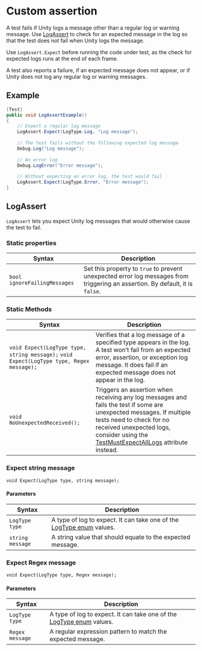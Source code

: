 # Custom assertion

A test fails if Unity logs a message other than a regular log or warning message. Use [LogAssert](#logassert) to check
for an expected message in the log so that the test does not fail when Unity logs the message.

Use `LogAssert.Expect` before running the code under test, as the check for expected logs runs at the end of each frame.

A test also reports a failure, if an expected message does not appear, or if Unity does not log any regular log or
warning messages.

## Example

```c#
[Test]
public void LogAssertExample()
{
    // Expect a regular log message
    LogAssert.Expect(LogType.Log, "Log message");
    
    // The test fails without the following expected log message     
    Debug.Log("Log message");
    
    // An error log
    Debug.LogError("Error message");
    
    // Without expecting an error log, the test would fail
    LogAssert.Expect(LogType.Error, "Error message");
}
```

## LogAssert

`LogAssert` lets you expect Unity log messages that would otherwise cause the test to fail.

### Static properties

| Syntax                       | Description                                                  |
| ---------------------------- | ------------------------------------------------------------ |
| `bool ignoreFailingMessages` | Set this property to `true` to prevent unexpected error log messages from triggering an assertion. By default, it is `false`. |

### Static Methods

| Syntax                                                       | Description                                                  |
| ------------------------------------------------------------ | ------------------------------------------------------------ |
| `void Expect(LogType type, string message);` `void Expect(LogType type, Regex message);` | Verifies that a log message of a specified type appears in the log. A test won’t fail from an expected error, assertion, or exception log message. It does fail if an expected message does not appear in the log. |
| `void NoUnexpectedReceived();`                               | Triggers an assertion when receiving any log messages and fails the test if some are unexpected messages. If multiple tests need to check for no received unexpected logs, consider using the [TestMustExpectAllLogs](./reference-attribute-testmustexpectalllogs.md) attribute instead. |

### Expect string message

`void Expect(LogType type, string message);`

#### Parameters

| Syntax           | Description                                                  |
| ---------------- | ------------------------------------------------------------ |
| `LogType type`   | A type of log to expect. It can take one of the [LogType enum](https://docs.unity3d.com/ScriptReference/LogType.html) values. |
| `string message` | A string value that should equate to the expected message.   |

### Expect Regex message

`void Expect(LogType type, Regex message);`

#### Parameters

| Syntax          | Description                                                  |
| --------------- | ------------------------------------------------------------ |
| `LogType type`  | A type of log to expect. It can take one of the [LogType enum](https://docs.unity3d.com/ScriptReference/LogType.html) values. |
| `Regex message` | A regular expression pattern to match the expected message.  |